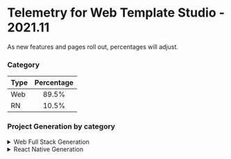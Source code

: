 # Telemetry for Web Template Studio - 2021.11

As new features and pages roll out, percentages  will adjust.

### Category

|Type|Percentage|
|:---|:---:|
|Web|89.5%|
|RN|10.5%|

### Project Generation by category

<details>
<summary>Web Full Stack Generation</summary>

### Frontend Frameworks

|Framework Type|Percentage|
|:---|:---:|
|React|56.4%|
|Vue|33.5%|
|Angular|10.1%|

### Backend Frameworks

|Framework Type|Percentage|
|:---|:---:|
|Node|74.3%|
|AspNet|16.2%|
|Flask|8.4%|
|Moleculer|1.1%|

### Pages

|Pages|Percentage|
|:---|:---:|
|Blank|45.3%|
|Grid|20.7%|
|Master Detail|20.2%|
|List|13.8%|


</details>

<details>
<summary>React Native Generation</summary>

### Project Types

|Framework Type|Percentage|
|:---|:---:|
|Tabbed|100%|

### Pages

|Pages|Percentage|
|:---|:---:|
|Blank|48%|
|MasterDetail|36%|
|Settings|16%|


</details>

